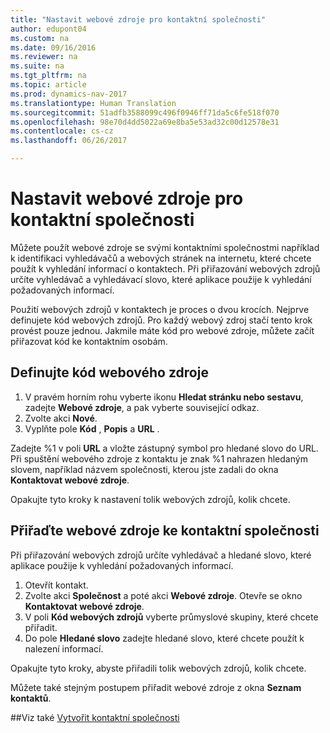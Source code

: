 ```yaml
---
title: "Nastavit webové zdroje pro kontaktní společnosti"
author: edupont04
ms.custom: na
ms.date: 09/16/2016
ms.reviewer: na
ms.suite: na
ms.tgt_pltfrm: na
ms.topic: article
ms.prod: dynamics-nav-2017
ms.translationtype: Human Translation
ms.sourcegitcommit: 51adfb3588099c496f0946ff71da5c6fe518f070
ms.openlocfilehash: 98e70d4dd5022a69e8ba5e53ad32c00d12578e31
ms.contentlocale: cs-cz
ms.lasthandoff: 06/26/2017

---
```

# <a name="set-up-web-sources-for-contact-companies"></a>Nastavit webové zdroje pro kontaktní společnosti
Můžete použít webové zdroje se svými kontaktními společnostmi například k identifikaci vyhledávačů a webových stránek na internetu, které chcete použít k vyhledání informací o kontaktech. Při přiřazování webových zdrojů určíte vyhledávač a vyhledávací slovo, které aplikace použije k vyhledání požadovaných informací.

Použití webových zdrojů v kontaktech je proces o dvou krocích. Nejprve definujete kód webových zdrojů. Pro každý webový zdroj stačí tento krok provést pouze jednou. Jakmile máte kód pro webové zdroje, můžete začít přiřazovat kód ke kontaktním osobám.

## <a name="define-a-web-source-code"></a>Definujte kód webového zdroje
1. V pravém horním rohu vyberte ikonu **Hledat stránku nebo sestavu**, zadejte **Webové zdroje**, a pak vyberte související odkaz.
2. Zvolte akci **Nové**.
3. Vyplňte pole **Kód** , **Popis** a **URL** .

  Zadejte %1 v poli **URL** a vložte zástupný symbol pro hledané slovo do URL. Při spuštění webového zdroje z kontaktu je znak %1 nahrazen hledaným slovem, například názvem společnosti, kterou jste zadali do okna **Kontaktovat webové zdroje**.

Opakujte tyto kroky k nastavení tolik webových zdrojů, kolik chcete.

## <a name="assign-web-sources-to-a-contact-company"></a>Přiřaďte webové zdroje ke kontaktní společnosti
Při přiřazování webových zdrojů určíte vyhledávač a hledané slovo, které aplikace použije k vyhledání požadovaných informací.

1. Otevřít kontakt.
2. Zvolte akci **Společnost** a poté akci **Webové zdroje**. Otevře se okno **Kontaktovat webové zdroje**.
3. V poli **Kód webových zdrojů** vyberte průmyslové skupiny, které chcete přiřadit.
4. Do pole **Hledané slovo** zadejte hledané slovo, které chcete použít k nalezení informací.

Opakujte tyto kroky, abyste přiřadili tolik webových zdrojů, kolik chcete.

Můžete také stejným postupem přiřadit webové zdroje z okna **Seznam kontaktů**.

##<a name="see-also"></a>Viz také
[Vytvořit kontaktní společnosti](marketing-create-contact-companies.md)

